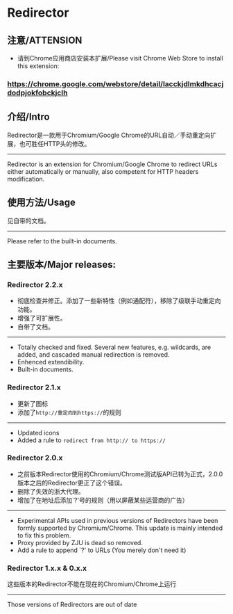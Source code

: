 # Redirector #

## 注意/ATTENSION ##
  * 请到Chrome应用商店安装本扩展/Please visit Chrome Web Store to install this extension:

### https://chrome.google.com/webstore/detail/lacckjdlmkdhcacjdodpjokfobckjclh ###

## 介绍/Intro ##
Redirector是一款用于Chromium/Google Chrome的URL自动／手动重定向扩展，也可胜任HTTP头的修改。

---

Redirector is an extension for Chromium/Google Chrome to redirect URLs either automatically or manually, also competent for HTTP headers modification.

## 使用方法/Usage ##
见自带的文档。

---

Please refer to the built-in documents.

## 主要版本/Major releases: ##
### Redirector 2.2.x ###
  * 彻底检查并修正。添加了一些新特性（例如通配符），移除了级联手动重定向功能。
  * 增强了可扩展性。
  * 自带了文档。

---

  * Totally checked and fixed. Several new features, e.g. wildcards, are added, and cascaded manual redirection is removed.
  * Enhenced extendibility.
  * Built-in documents.

### Redirector 2.1.x ###
  * 更新了图标
  * 添加了`http://重定向到https://`的规则

---

  * Updated icons
  * Added a rule to `redirect from http:// to https://`

### Redirector 2.0.x ###
  * 之前版本Redirector使用的Chromium/Chrome测试版API已转为正式，2.0.0版本之后的Redirector更正了这个错误。
  * 删除了失效的浙大代理。
  * 增加了在地址后添加`?'号的规则（用以屏蔽某些运营商的广告）

---

  * Experimental APIs used in previous versions of Redirectors have been formly supported by Chromium/Chrome. This update is mainly intended to fix this problem.
  * Proxy provided by ZJU is dead so removed.
  * Add a rule to append `?' to URLs (You merely don't need it)

### Redirector 1.x.x & 0.x.x ###
这些版本的Redirector不能在现在的Chromium/Chrome上运行

---

Those versions of Redirectors are out of date